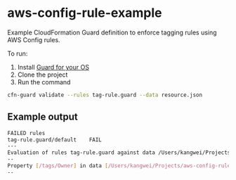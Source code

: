 # aws-config-rule-example

Example CloudFormation Guard definition to enforce tagging rules using AWS Config rules.


To run:
1. Install [Guard for your OS](https://docs.aws.amazon.com/cfn-guard/latest/ug/setting-up-linux.html)
2. Clone the project
3. Run the command

```sh
cfn-guard validate --rules tag-rule.guard --data resource.json
```

## Example output

```sh
FAILED rules
tag-rule.guard/default    FAIL
---
Evaluation of rules tag-rule.guard against data /Users/kangwei/Projects/aws-config-rule-example/resource.json
--
Property [/tags/Owner] in data [/Users/kangwei/Projects/aws-config-rule-example/resource.json] is not compliant with [tag-rule.guard/default] because provided value ["kangwei.wong"] did not match expected value ["/^[a-zA-Z0-9._%+-]+@[a-zA-Z0-9.-]+\\.[a-zA-Z]{2,}$/"]. Error Message []
--
```